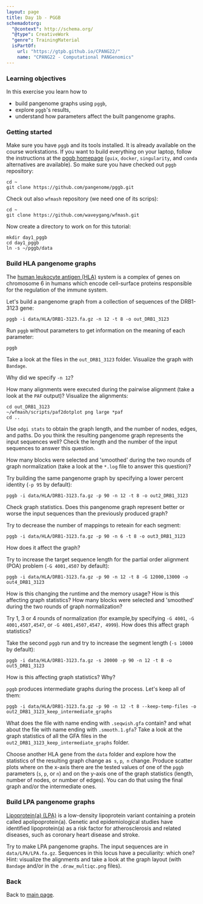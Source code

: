 ```yaml
---
layout: page
title: Day 1b - PGGB
schemadotorg:
  "@context": http://schema.org/
  "@type": CreativeWork
  "genre": TrainingMaterial
  isPartOf:
    url: "https://gtpb.github.io/CPANG22/"
    name: "CPANG22 - Computational PANGenomics"
---
```


### Learning objectives

In this exercise you learn how to

- build pangenome graphs using `pggb`,
- explore `pggb`'s results,
- understand how parameters affect the built pangenome graphs.

### Getting started

Make sure you have `pggb` and its tools installed. It is already available on the course workstations. If you want to build everything on your laptop, follow the instructions at the [pggb homepage](https://github.com/pangenome/pggb#installation) (`guix`, `docker`, `singularity`, and `conda` alternatives are available). So make sure you have checked out `pggb` repository:

    cd ~
	git clone https://github.com/pangenome/pggb.git

Check out also `wfmash` repository (we need one of its scrips):

    cd ~
    git clone https://github.com/waveygang/wfmash.git

Now create a directory to work on for this tutorial:

	mkdir day1_pggb
	cd day1_pggb
	ln -s ~/pggb/data

### Build HLA pangenome graphs

The [human leukocyte antigen (HLA)](https://en.wikipedia.org/wiki/Human_leukocyte_antigen) system is a complex of genes on chromosome 6 in humans which encode cell-surface proteins responsible for the regulation of the immune system.

Let's build a pangenome graph from a collection of sequences of the DRB1-3123 gene:

    pggb -i data/HLA/DRB1-3123.fa.gz -n 12 -t 8 -o out_DRB1_3123

Run `pggb` without parameters to get information on the meaning of each parameter:

    pggb

Take a look at the files in the `out_DRB1_3123` folder. Visualize the graph with `Bandage`.

Why did we specify `-n 12`?

How many alignments were executed during the pairwise alignment (take a look at the `PAF` output)? Visualize the alignments:

    cd out_DRB1_3123
    ~/wfmash/scripts/paf2dotplot png large *paf
    cd ..
    
Use `odgi stats` to obtain the graph length, and the number of nodes, edges, and paths. Do you think the resulting pangenome graph represents the input sequences well? Check the length and the number of the input sequences to answer this question.

How many blocks were selected and 'smoothed' during the two rounds of graph normalization (take a look at the `*.log` file to answer this question)?

Try building the same pangenome graph by specifying a lower percent identity (`-p 95` by default):

    pggb -i data/HLA/DRB1-3123.fa.gz -p 90 -n 12 -t 8 -o out2_DRB1_3123
    
Check graph statistics. Does this pangenome graph represent better or worse the input sequences than the previously produced graph?


Try to decrease the number of mappings to reteain for each segment:

    pggb -i data/HLA/DRB1-3123.fa.gz -p 90 -n 6 -t 8 -o out3_DRB1_3123

How does it affect the graph?

Try to increase the target sequence length for the partial order alignment (POA) problem (`-G 4001,4507` by default):

    pggb -i data/HLA/DRB1-3123.fa.gz -p 90 -n 12 -t 8 -G 12000,13000 -o out4_DRB1_3123

How is this changing the runtime and the memory usage? How is this affecting graph statistics? How many blocks were selected and 'smoothed' during the two rounds of graph normalization?

Try 1, 3 or 4 rounds of normalization (for example,by specifying `-G 4001`, `-G 4001,4507,4547`, or `-G 4001,4507,4547, 4999`). How does this affect graph statistics?

Take the second `pggb` run and try to increase the segment length (`-s 10000` by default):

    pggb -i data/HLA/DRB1-3123.fa.gz -s 20000 -p 90 -n 12 -t 8 -o out5_DRB1_3123

How is this affecting graph statistics? Why?

`pggb` produces intermediate graphs during the process. Let's keep all of them:

    pggb -i data/HLA/DRB1-3123.fa.gz -p 90 -n 12 -t 8 --keep-temp-files -o out2_DRB1_3123_keep_intermediate_graphs

What does the file with name ending with `.seqwish.gfa` contain? and what about the file with name ending with `.smooth.1.gfa`?
Take a look at the graph statistics of all the GFA files in the `out2_DRB1_3123_keep_intermediate_graphs` folder.

Choose another HLA gene from the `data` folder and explore how the statistics of the resulting graph change as` s`, `p`,` n` change. Produce scatter plots where on the x-axis there are the tested values of one of the `pggb` parameters (`s`, `p`, or `n`) and on the y-axis one of the graph statistics (length, number of nodes, or number of edges). You can do that using the final graph and/or the intermediate ones.

### Build LPA pangenome graphs

[Lipoprotein(a) (LPA)](https://en.wikipedia.org/wiki/Lipoprotein(a)) is a low-density lipoprotein variant containing a protein called apolipoprotein(a). Genetic and epidemiological studies have identified lipoprotein(a) as a risk factor for atherosclerosis and related diseases, such as coronary heart disease and stroke.

Try to make LPA pangenome graphs. The input sequences are in `data/LPA/LPA.fa.gz`. Sequences in this locus have a peculiarity: which one? Hint: visualize the alignments and take a look at the graph layout (with `Bandage` and/or in the `.draw_multiqc.png` files).

### Back

Back to [main page](../index.md).
